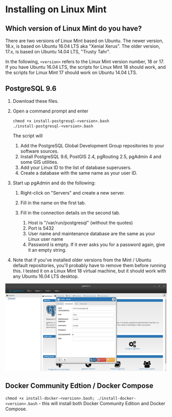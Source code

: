 # Installing on Linux Mint

## Which version of Linux Mint do you have?
There are two versions of Linux Mint based on Ubuntu. The newer version, 18.x, is based on Ubuntu 16.04 LTS aka "Xenial Xerus". The older version, 17.x, is based on Ubuntu 14.04 LTS, "Trusty Tahr".

In the following, `<version>` refers to the Linux Mint version number, 18 or 17. If you have Ubuntu 16.04 LTS, the scripts for Linux Mint 18 should work, and the scripts for Linux Mint 17 should work on Ubuntu 14.04 LTS.

## PostgreSQL 9.6

1. Download these files.
2. Open a command prompt and enter

    ```
    chmod +x install-postgresql-<version>.bash
    ./install-postgresql-<version>.bash
    ```

    The script will

    1. Add the PostgreSQL Global Development Group repositories to your software sources.
    2. Install PostgreSQL 9.6, PostGIS 2.4, pgRouting 2.5, pgAdmin 4 and some GIS utilities.
    3. Add your Linux ID to the list of database superusers.
    4. Create a database with the same name as your user ID.

3. Start up pgAdmin and do the following:

    1. Right-click on "Servers" and create a new server.
    2. Fill in the name on the first tab.
    3. Fill in the connection details on the second tab.
    
        1. Host is "/var/run/postgresql" (without the quotes)
        2. Port is 5432
        3. User name and maintenance database are the same as your Linux user name
        4. Password is empty. If it ever asks you for a password again, give it an empty string.

4. Note that if you've installed older versions from the Mint / Ubuntu default repositories, you'll probably have to remove them before running this. I tested it on a Linux Mint 18 virtual machine, but it should work with any Ubuntu 16.04 LTS desktop.

![](Screenshot_from_2018-03-02_20-41-52.png)

## Docker Community Edtion / Docker Compose

`chmod +x install-docker-<version>.bash; ./install-docker-<version>.bash` - this will install both Docker Community Edition and Docker Compose.
